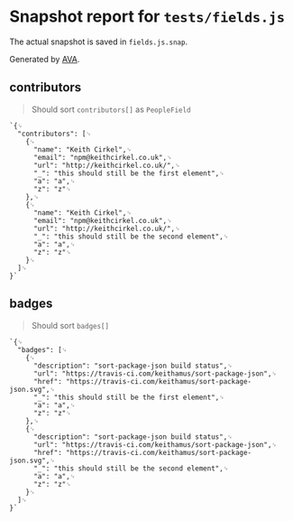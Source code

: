 # Snapshot report for `tests/fields.js`

The actual snapshot is saved in `fields.js.snap`.

Generated by [AVA](https://avajs.dev).

## contributors

> Should sort `contributors[]` as `PeopleField`

    `{␊
      "contributors": [␊
        {␊
          "name": "Keith Cirkel",␊
          "email": "npm@keithcirkel.co.uk",␊
          "url": "http://keithcirkel.co.uk/",␊
          "_": "this should still be the first element",␊
          "a": "a",␊
          "z": "z"␊
        },␊
        {␊
          "name": "Keith Cirkel",␊
          "email": "npm@keithcirkel.co.uk",␊
          "url": "http://keithcirkel.co.uk/",␊
          "_": "this should still be the second element",␊
          "a": "a",␊
          "z": "z"␊
        }␊
      ]␊
    }`

## badges

> Should sort `badges[]`

    `{␊
      "badges": [␊
        {␊
          "description": "sort-package-json build status",␊
          "url": "https://travis-ci.com/keithamus/sort-package-json",␊
          "href": "https://travis-ci.com/keithamus/sort-package-json.svg",␊
          "_": "this should still be the first element",␊
          "a": "a",␊
          "z": "z"␊
        },␊
        {␊
          "description": "sort-package-json build status",␊
          "url": "https://travis-ci.com/keithamus/sort-package-json",␊
          "href": "https://travis-ci.com/keithamus/sort-package-json.svg",␊
          "_": "this should still be the second element",␊
          "a": "a",␊
          "z": "z"␊
        }␊
      ]␊
    }`
